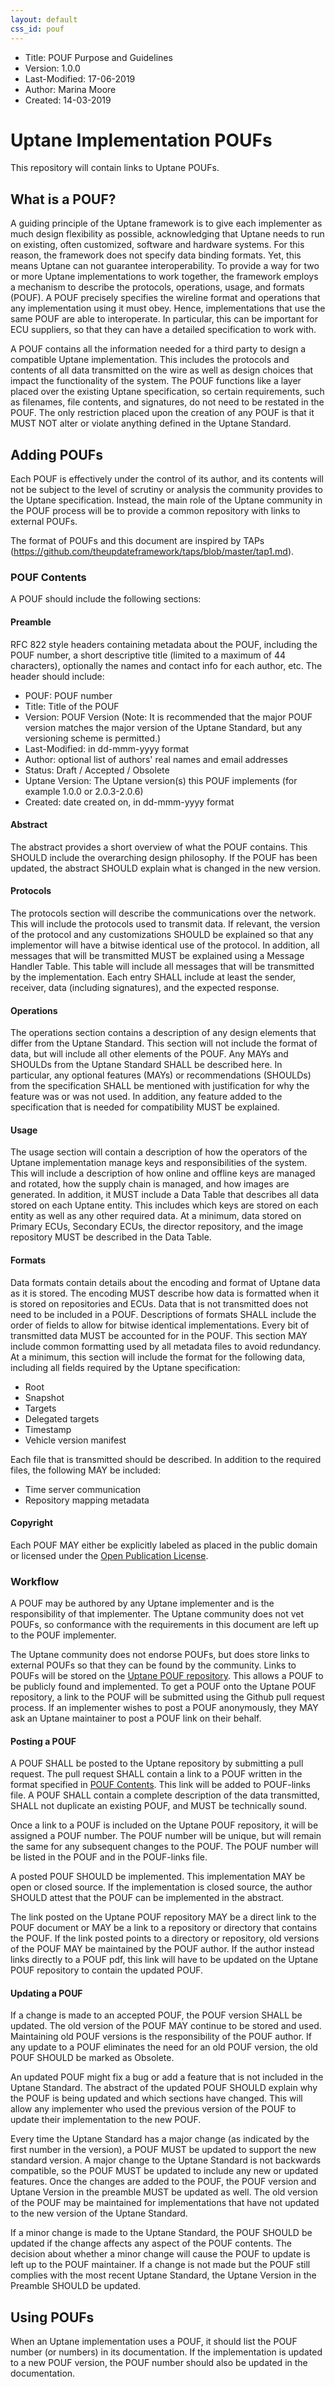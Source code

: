 ```yaml
---
layout: default
css_id: pouf
---
```

* Title: POUF Purpose and Guidelines
* Version: 1.0.0
* Last-Modified: 17-06-2019
* Author: Marina Moore
* Created: 14-03-2019

# Uptane Implementation POUFs

This repository will contain links to Uptane POUFs.

## What is a POUF?

A guiding principle of the Uptane framework is to give each implementer as much design flexibility as possible, acknowledging that Uptane needs to run on existing, often customized, software and hardware systems. For this reason, the framework does not specify data binding formats. Yet, this means Uptane can not guarantee interoperability. To provide a way for two or more Uptane implementations to work together, the framework employs a mechanism to describe the protocols, operations, usage, and formats (POUF). A POUF precisely specifies the wireline format and operations that any implementation using it must obey. Hence, implementations that use the same POUF are able to interoperate. In particular, this can be important for ECU suppliers, so that they can have a detailed specification to work with.

A POUF contains all the information needed for a third party to design a compatible Uptane implementation. This includes the protocols and contents of all data transmitted on the wire as well as design choices that impact the functionality of the system. The POUF functions like a layer placed over the existing Uptane specification, so certain requirements, such as filenames, file contents, and signatures, do not need to be restated in the POUF. The only restriction placed upon the creation of any POUF is that it MUST NOT alter or violate anything defined in the Uptane Standard.

## Adding POUFs

Each POUF is effectively under the control of its author, and its contents will not be subject to the level of scrutiny or analysis the community provides to the Uptane specification. Instead, the main role of the Uptane community in the POUF process will be to provide a common repository with links to external POUFs.

The format of POUFs and this document are inspired by TAPs (https://github.com/theupdateframework/taps/blob/master/tap1.md).

### POUF Contents

A POUF should include the following sections:

#### Preamble
RFC 822 style headers containing metadata about the POUF, including the POUF number, a short descriptive title (limited to a maximum of 44 characters), optionally the names and contact info for each author, etc. The header should include:
* POUF: POUF number
* Title: Title of the POUF
* Version: POUF Version (Note: It is recommended that the major POUF version matches the major version of the Uptane Standard, but any versioning scheme is permitted.)
* Last-Modified: in dd-mmm-yyyy format
* Author: optional list of authors' real names and email addresses
* Status: Draft / Accepted / Obsolete
* Uptane Version: The Uptane version(s) this POUF implements (for example 1.0.0 or 2.0.3-2.0.6)
* Created: date created on, in dd-mmm-yyyy format

#### Abstract
The abstract provides a short overview of what the POUF contains. This SHOULD include the overarching design philosophy. If the POUF has been updated, the abstract SHOULD explain what is changed in the new version.

#### Protocols
The protocols section will describe the communications over the network. This will include the protocols used to transmit data. If relevant, the version of the protocol and any customizations SHOULD be explained so that any implementor will have a bitwise identical use of the protocol. In addition, all messages that will be transmitted MUST be explained using a Message Handler Table. This table will include all messages that will be transmitted by the implementation. Each entry SHALL include at least the sender, receiver, data (including signatures), and the expected response.

#### Operations
The operations section contains a description of any design elements that differ from the Uptane Standard. This section will not include the format of data, but will include all other elements of the POUF. Any MAYs and SHOULDs from the Uptane Standard SHALL be described here. In particular, any optional features (MAYs) or recommendations (SHOULDs) from the specification SHALL be mentioned with justification for why the feature was or was not used. In addition, any feature added to the specification that is needed for compatibility MUST be explained.

#### Usage
The usage section will contain a description of how the operators of the Uptane implementation manage keys and responsibilities of the system. This will include a description of how online and offline keys are managed and rotated, how the supply chain is managed, and how images are generated. In addition, it MUST include a Data Table that describes all data stored on each Uptane entity. This includes which keys are stored on each entity as well as any other required data. At a minimum, data stored on Primary ECUs, Secondary ECUs, the director repository, and the image repository MUST be described in the Data Table.

#### Formats
Data formats contain details about the encoding and format of Uptane data as it is stored. The encoding MUST describe how data is formatted when it is stored on repositories and ECUs. Data that is not transmitted does not need to be included in a POUF. Descriptions of formats SHALL include the order of fields to allow for bitwise identical implementations. Every bit of transmitted data MUST be accounted for in the POUF. This section MAY include common formatting used by all metadata files to avoid redundancy. At a minimum, this section will include the format for the following data, including all fields required by the Uptane specification:
  * Root
  * Snapshot
  * Targets
  * Delegated targets
  * Timestamp
  * Vehicle version manifest

Each file that is transmitted should be described. In addition to the required files, the following MAY be included:
  * Time server communication
  * Repository mapping metadata

#### Copyright
Each POUF MAY either be explicitly labeled as placed in the public domain or licensed under the [Open Publication License](https://opencontent.org/openpub/).

### Workflow

A POUF may be authored by any Uptane implementer and is the responsibility of that implementer. The Uptane community does not vet POUFs, so conformance with the requirements in this document are left up to the POUF implementer.

The Uptane community does not endorse POUFs, but does store links to external POUFs so that they can be found by the community. Links to POUFs will be stored on the [Uptane POUF repository](https://github.com/uptane/POUFs). This allows a POUF to be publicly found and implemented. To get a POUF onto the Uptane POUF repository, a link to the POUF will be submitted using the Github pull request process. If an implementer wishes to post a POUF anonymously, they MAY ask an Uptane maintainer to post a POUF link on their behalf.

#### Posting a POUF

A POUF SHALL be posted to the Uptane repository by submitting a pull request. The pull request SHALL contain a link to a POUF written in the format specified in [POUF Contents](#pouf-contents). This link will be added to POUF-links file. A POUF SHALL contain a complete description of the data transmitted, SHALL not duplicate an existing POUF, and MUST be technically sound.

Once a link to a POUF is included on the Uptane POUF repository, it will be assigned a POUF number. The POUF number will be unique, but will remain the same for any subsequent changes to the POUF. The POUF number will be listed in the POUF and in the POUF-links file.

A posted POUF SHOULD be implemented. This implementation MAY be open or closed source. If the implementation is closed source, the author SHOULD attest that the POUF can be implemented in the abstract.

The link posted on the Uptane POUF repository MAY be a direct link to the POUF document or MAY be a link to a repository or directory that contains the POUF. If the link posted points to a directory or repository, old versions of the POUF MAY be maintained by the POUF author. If the author instead links directly to a POUF pdf, this link will have to be updated on the Uptane POUF repository to contain the updated POUF.

#### Updating a POUF

If a change is made to an accepted POUF, the POUF version SHALL be updated. The old version of the POUF MAY continue to be stored and used. Maintaining old POUF versions is the responsibility of the POUF author. If any update to a POUF eliminates the need for an old POUF version, the old POUF SHOULD be marked as Obsolete.

An updated POUF might fix a bug or add a feature that is not included in the Uptane Standard. The abstract of the updated POUF SHOULD explain why the POUF is being updated and which sections have changed. This will allow any implementer who used the previous version of the POUF to update their implementation to the new POUF.

Every time the Uptane Standard has a major change (as indicated by the first number in the version), a POUF MUST be updated to support the new standard version. A major change to the Uptane Standard is not backwards compatible, so the POUF MUST be updated to include any new or updated features. Once the changes are added to the POUF, the POUF version and Uptane Version in the preamble MUST be updated as well. The old version of the POUF may be maintained for implementations that have not updated to the new version of the Uptane Standard.

If a minor change is made to the Uptane Standard, the POUF SHOULD be updated if the change affects any aspect of the POUF contents. The decision about whether a minor change will cause the POUF to update is left up to the POUF maintainer. If a change is not made but the POUF still complies with the most recent Uptane Standard, the Uptane Version in the Preamble SHOULD be updated.

## Using POUFs

When an Uptane implementation uses a POUF, it should list the POUF number (or numbers) in its documentation. If the implementation is updated to a new POUF version, the POUF number should also be updated in the documentation.
